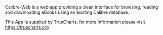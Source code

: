 

Calibre-Web is a web app providing a clean interface for browsing, reading and downloading eBooks using an existing Calibre database.

This App is supplied by TrueCharts, for more information please visit https://truecharts.org
